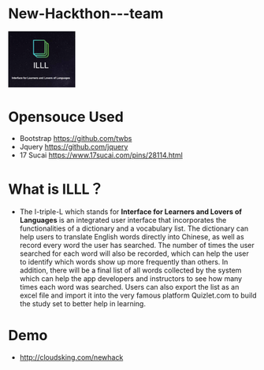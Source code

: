 # New-Hackthon---team
<img style="text-align:center; zoom:20%;" height="20%" src="logoblk.png"  >

# Opensouce Used
+ Bootstrap https://github.com/twbs
+ Jquery https://github.com/jquery
+ 17 Sucai https://www.17sucai.com/pins/28114.html

# What is ILLL？
+ The I-triple-L which stands for **Interface for Learners and Lovers of Languages** is an integrated user interface that incorporates the functionalities of a dictionary and a vocabulary list. The dictionary can help users to translate English words directly into Chinese, as well as record every word the user has searched. The number of times the user searched for each word will also be recorded, which can help the user to identify which words show up more frequently than others. In addition, there will be a final list of all words collected by the system which can help the app developers and instructors to see how many times each word was searched. Users can also export the list as an excel file and import it into the very famous platform Quizlet.com to build the study set to better help in learning.

# Demo 
+ http://cloudsking.com/newhack
